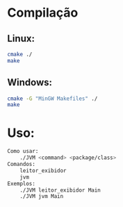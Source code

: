 # Compilação

## Linux:

```sh
cmake ./
make
```
## Windows:
```sh
cmake -G "MinGW Makefiles" ./
make
```
# Uso:

```sh
Como usar:
    ./JVM <command> <package/class>
Comandos:
    leitor_exibidor
    jvm
Exemplos:
    ./JVM leitor_exibidor Main
    ./JVM jvm Main
```
